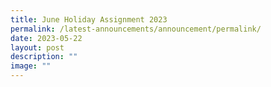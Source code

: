 ```yaml
---
title: June Holiday Assignment 2023
permalink: /latest-announcements/announcement/permalink/
date: 2023-05-22
layout: post
description: ""
image: ""
---
```

